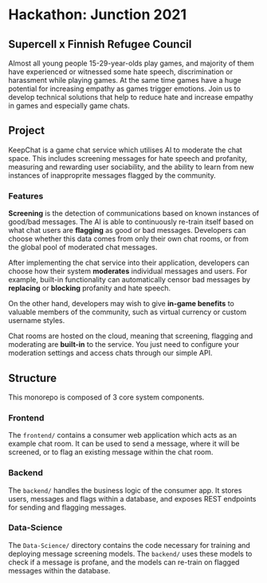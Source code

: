# Hackathon: Junction 2021

## Supercell x Finnish Refugee Council

Almost all young people 15-29-year-olds play games, and majority of them have experienced or witnessed some hate speech, discrimination or harassment while playing games. At the same time games have a huge potential for increasing empathy as games trigger emotions. Join us to develop technical solutions that help to reduce hate and increase empathy in games and especially game chats.

## Project

KeepChat is a game chat service which utilises AI to moderate the chat space. This includes screening messages for hate speech and profanity, measuring and rewarding user sociability, and the ability to learn from new instances of inapproprite messages flagged by the community.

### Features

**Screening** is the detection of communications based on known instances of good/bad messages. The AI is able to continuously re-train itself based on what chat users are **flagging** as good or bad messages. Developers can choose whether this data comes from only their own chat rooms, or from the global pool of moderated chat messages.

After implementing the chat service into their application, developers can choose how their system **moderates** individual messages and users. For example, built-in functionality can automatically censor bad messages by **replacing** or **blocking** profanity and hate speech.

On the other hand, developers may wish to give **in-game benefits** to valuable members of the community, such as virtual currency or custom username styles.

Chat rooms are hosted on the cloud, meaning that screening, flagging and moderating are **built-in** to the service. You just need to configure your moderation settings and access chats through our simple API.

## Structure

This monorepo is composed of 3 core system components.

### Frontend

The `frontend/` contains a consumer web application which acts as an example chat room. It can be used to send a message, where it will be screened, or to flag an existing message within the chat room.

### Backend

The `backend/` handles the business logic of the consumer app. It stores users, messages and flags within a database, and exposes REST endpoints for sending and flagging messages.

### Data-Science

The `Data-Science/` directory contains the code necessary for training and deploying message screening models. The `backend/` uses these models to check if a message is profane, and the models can re-train on flagged messages within the database.
